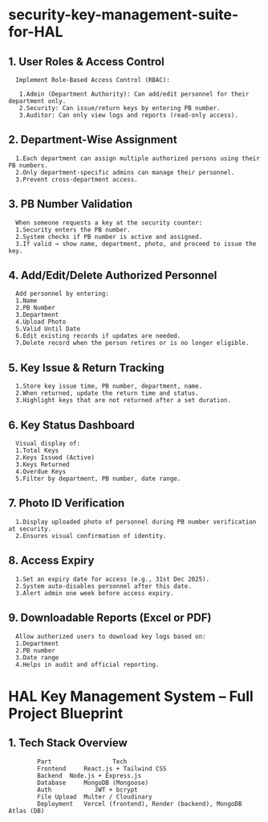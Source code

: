 # security-key-management-suite-for-HAL


## 1. User Roles & Access Control
      Implement Role-Based Access Control (RBAC):

       1.Admin (Department Authority): Can add/edit personnel for their department only.
       2.Security: Can issue/return keys by entering PB number.
       3.Auditor: Can only view logs and reports (read-only access).

## 2. Department-Wise Assignment
      1.Each department can assign multiple authorized persons using their PB numbers.
      2.Only department-specific admins can manage their personnel.
      3.Prevent cross-department access.

## 3. PB Number Validation
      When someone requests a key at the security counter:
      1.Security enters the PB number.
      2.System checks if PB number is active and assigned.
      3.If valid → show name, department, photo, and proceed to issue the key.

## 4. Add/Edit/Delete Authorized Personnel
      Add personnel by entering:
      1.Name
      2.PB Number
      3.Department
      4.Upload Photo
      5.Valid Until Date
      6.Edit existing records if updates are needed.
      7.Delete record when the person retires or is no longer eligible.

## 5. Key Issue & Return Tracking
      1.Store key issue time, PB number, department, name.
      2.When returned, update the return time and status.
      3.Highlight keys that are not returned after a set duration.

## 6. Key Status Dashboard
      Visual display of:
      1.Total Keys
      2.Keys Issued (Active)
      3.Keys Returned
      4.Overdue Keys
      5.Filter by department, PB number, date range.

## 7. Photo ID Verification
      1.Display uploaded photo of personnel during PB number verification at security.
      2.Ensures visual confirmation of identity.

## 8. Access Expiry
      1.Set an expiry date for access (e.g., 31st Dec 2025).
      2.System auto-disables personnel after this date.
      3.Alert admin one week before access expiry.

## 9. Downloadable Reports (Excel or PDF)
      Allow authorized users to download key logs based on:
      1.Department
      2.PB number
      3.Date range
      4.Helps in audit and official reporting.

# HAL Key Management System – Full Project Blueprint
## 1. Tech Stack Overview
            Part	             Tech
            Frontend	 React.js + Tailwind CSS
            Backend	 Node.js + Express.js
            Database	 MongoDB (Mongoose)
            Auth	        JWT + bcrypt
            File Upload	 Multer / Cloudinary
            Deployment	 Vercel (frontend), Render (backend), MongoDB Atlas (DB)
